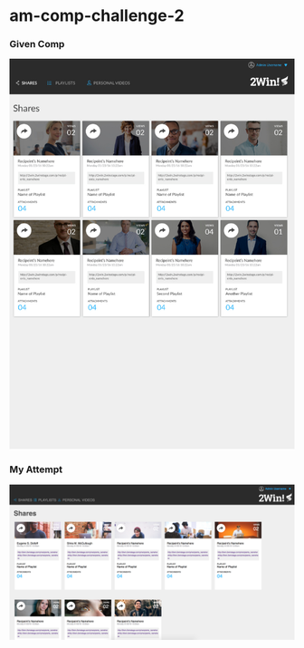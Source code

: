 # am-comp-challenge-2


### Given Comp
![given comp](images/static-comp-challenge-2.jpg)

### My Attempt
![my attempt](images/final-result.png)
